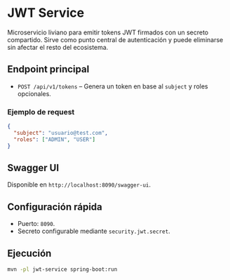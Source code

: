# JWT Service

Microservicio liviano para emitir tokens JWT firmados con un secreto compartido. Sirve como punto central de autenticación y puede eliminarse sin afectar el resto del ecosistema.

## Endpoint principal

- `POST /api/v1/tokens` – Genera un token en base al `subject` y roles opcionales.

### Ejemplo de request

```json
{
  "subject": "usuario@test.com",
  "roles": ["ADMIN", "USER"]
}
```

## Swagger UI

Disponible en `http://localhost:8090/swagger-ui`.

## Configuración rápida

- Puerto: `8090`.
- Secreto configurable mediante `security.jwt.secret`.

## Ejecución

```bash
mvn -pl jwt-service spring-boot:run
```
